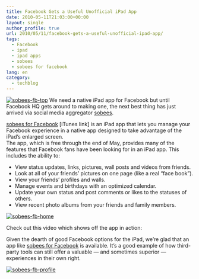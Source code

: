 ```yaml
---
title: Facebook Gets a Useful Unofficial iPad App
date: 2010-05-11T21:03:00+00:00
layout: single
author_profile: true
url: 2010/05/11/facebook-gets-a-useful-unofficial-ipad-app/
tags:
  - Facebook
  - ipad
  - ipad apps
  - sobees
  - sobees for facebook
lang: en
category: 
  - techblog
---
```

[![sobees-fb-top](http://lh4.ggpht.com/_vaUVXcmC3OI/S-m-_SDl3NI/AAAAAAAACLU/vuTKWXErrDM/sobees-fb-top_thumb%5B1%5D.jpg?imgmax=800 "sobees-fb-top")](http://lh5.ggpht.com/_vaUVXcmC3OI/S-m-9aE2RjI/AAAAAAAACLQ/mEuK9nFNNDQ/s1600-h/sobees-fb-top%5B3%5D.jpg) We need a native iPad app for Facebook but until Facebook HQ gets around to making one, the next best thing has just arrived via social media aggregator [sobees](http://www.sobees.com/). 

[sobees for Facebook](http://itunes.apple.com/app/sobees-for-facebook/id370382132?mt=8) [iTunes link] is an iPad app that lets you manage your Facebook experience in a native app designed to take advantage of the iPad’s enlarged screen.  
The app, which is free through the end of May, provides many of the features that Facebook fans have been looking for in an iPad app. This includes the ability to: 

  * View status updates, links, pictures, wall posts and videos from friends. 
  * Look at all of your friends’ pictures on one page (like a real “face book”). 
  * View your friends’ profiles and walls. 
  * Manage events and birthdays with an optimized calendar. 
  * Update your own status and post comments or likes to the statuses of others. 
  * View recent photo albums from your friends and family members.

[![sobees-fb-home](http://lh4.ggpht.com/_vaUVXcmC3OI/S-m_E6x3giI/AAAAAAAACLc/ue01GgxdNbw/sobees-fb-home_thumb%5B2%5D.jpg?imgmax=800 "sobees-fb-home")](http://lh3.ggpht.com/_vaUVXcmC3OI/S-m_B8Ny-kI/AAAAAAAACLY/0wd8dWWzTgM/s1600-h/sobees-fb-home%5B4%5D.jpg) </p> 

Check out this video which shows off the app in action:

Given the dearth of good Facebook options for the iPad, we’re glad that an app like [sobees for Facebook](http://itunes.apple.com/app/sobees-for-facebook/id370382132?mt=8) is available. It’s a good example of how third-party tools can still offer a valuable — and sometimes superior — experiences in their own right.

[![sobees-fb-profile](http://lh3.ggpht.com/_vaUVXcmC3OI/S-m_J7YaGuI/AAAAAAAACLk/kpR8i6rrBpY/sobees-fb-profile_thumb%5B2%5D.jpg?imgmax=800 "sobees-fb-profile")](http://lh3.ggpht.com/_vaUVXcmC3OI/S-m_HLAx3GI/AAAAAAAACLg/HwLhNR5GjvA/s1600-h/sobees-fb-profile%5B4%5D.jpg)